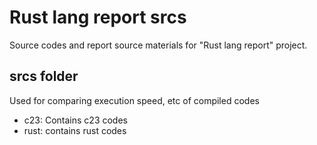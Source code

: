 # Rust lang report srcs

Source codes and report source materials for "Rust lang report" project.

## srcs folder

Used for comparing execution speed, etc of compiled codes

* c23: Contains c23 codes
* rust: contains rust codes
